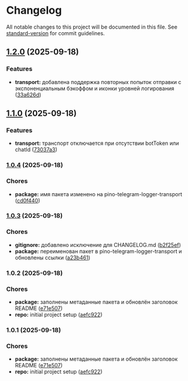# Changelog

All notable changes to this project will be documented in this file. See [standard-version](https://github.com/conventional-changelog/standard-version) for commit guidelines.

## [1.2.0](https://github.com/ProydakD/pino-telegram-transport/compare/v1.1.0...v1.2.0) (2025-09-18)


### Features

* **transport:** добавлена поддержка повторных попыток отправки с экспоненциальным бэкоффом и иконки уровней логирования ([33a626d](https://github.com/ProydakD/pino-telegram-transport/commit/33a626da252c28d1114bb2eee54704d431fb2056))

## [1.1.0](https://github.com/ProydakD/pino-telegram-transport/compare/v1.0.4...v1.1.0) (2025-09-18)

### Features

- **transport:** транспорт отключается при отсутствии botToken или chatId ([73037a3](https://github.com/ProydakD/pino-telegram-transport/commit/73037a37d3f889a4e6d3f53db88accc0c839f582))

### [1.0.4](https://github.com/ProydakD/pino-telegram-transport/compare/v1.0.3...v1.0.4) (2025-09-18)

### Chores

- **package:** имя пакета изменено на pino-telegram-logger-transport ([cd0f440](https://github.com/ProydakD/pino-telegram-transport/commit/cd0f4404a19b0c342ed9b9ecbb09bc9bf5df08b2))

### [1.0.3](https://github.com/ProydakD/pino-telegram-transport/compare/v1.0.2...v1.0.3) (2025-09-18)

### Chores

- **gitignore:** добавлено исключение для CHANGELOG.md ([b2f25ef](https://github.com/ProydakD/pino-telegram-transport/commit/b2f25efe3016e9575c9b8832bcf67e9558b58869))
- **package:** переименован пакет в pino-telegram-logger-transport и обновлены ссылки ([a23b461](https://github.com/ProydakD/pino-telegram-transport/commit/a23b461d22f8ba7323cbbf2f4bcb984b17068077))

### 1.0.2 (2025-09-18)

### Chores

- **package:** заполнены метаданные пакета и обновлён заголовок README ([e71e507](https://github.com/ProydakD/pino-telegram-transport/commit/e71e507bb7120adf6aebc2da08d59ada34534ea9))
- **repo:** initial project setup ([aefc922](https://github.com/ProydakD/pino-telegram-transport/commit/aefc9223063c214fad1d9104aa123c06113a8c8e))

### 1.0.1 (2025-09-18)

### Chores

- **package:** заполнены метаданные пакета и обновлён заголовок README ([e71e507](https://github.com/ProydakD/pino-telegram-transport/commit/e71e507bb7120adf6aebc2da08d59ada34534ea9))
- **repo:** initial project setup ([aefc922](https://github.com/ProydakD/pino-telegram-transport/commit/aefc9223063c214fad1d9104aa123c06113a8c8e))
